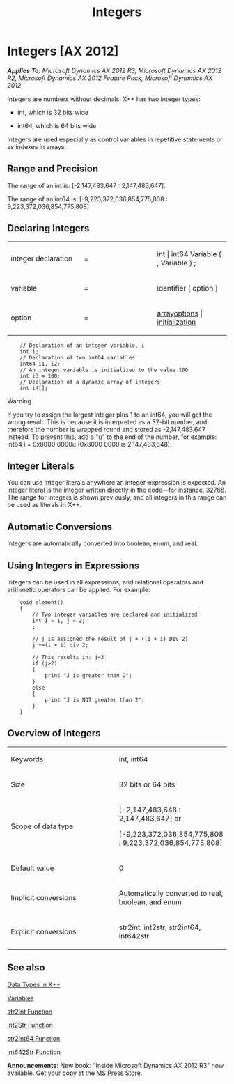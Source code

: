 ﻿---
title: Integers
TOCTitle: Integers
ms:assetid: a7ab2d52-b962-47cc-8d29-d6401b8b9241
ms:mtpsurl: https://msdn.microsoft.com/en-us/library/Aa851966(v=AX.60)
ms:contentKeyID: 35248478
ms.date: 05/18/2015
mtps_version: v=AX.60
---

# Integers [AX 2012]


_**Applies To:** Microsoft Dynamics AX 2012 R3, Microsoft Dynamics AX 2012 R2, Microsoft Dynamics AX 2012 Feature Pack, Microsoft Dynamics AX 2012_

Integers are numbers without decimals. X++ has two integer types:

  - int, which is 32 bits wide

  - int64, which is 64 bits wide

Integers are used especially as control variables in repetitive statements or as indexes in arrays.

## Range and Precision

The range of an int is: \[-2,147,483,647 : 2,147,483,647\].

The range of an int64 is: \[-9,223,372,036,854,775,808 : 9,223,372,036,854,775,808\]

## Declaring Integers

<table>
<colgroup>
<col style="width: 33%" />
<col style="width: 33%" />
<col style="width: 33%" />
</colgroup>
<tbody>
<tr class="odd">
<td><p>integer declaration</p></td>
<td><p>=</p></td>
<td><p>int | int64 Variable { , Variable } ;</p></td>
</tr>
<tr class="even">
<td><p>variable</p></td>
<td><p>=</p></td>
<td><p>identifier [ option ]</p></td>
</tr>
<tr class="odd">
<td><p>option</p></td>
<td><p>=</p></td>
<td><p><a href="arrays.md">arrayoptions</a> | <a href="declaration-of-variables.md">initialization</a></p></td>
</tr>
</tbody>
</table>

```X++  
    // Declaration of an integer variable, i
    int i;
    // Declaration of two int64 variables
    int64 i1, i2;
    // An integer variable is initialized to the value 100
    int i3 = 100;
    // Declaration of a dynamic array of integers
    int i4[];
```

> [!WARNING]
> <P>If you try to assign the largest integer plus 1 to an int64, you will get the wrong result. This is because it is interpreted as a 32-bit number, and therefore the number is wrapped round and stored as -2,147,483,647 instead. To prevent this, add a "u" to the end of the number, for example: int64 i = 0x8000 0000u (0x8000 0000 is 2,147,483,648).</P>



## Integer Literals

You can use integer literals anywhere an integer-expression is expected. An integer literal is the integer written directly in the code—for instance, 32768. The range for integers is shown previously, and all integers in this range can be used as literals in X++.

## Automatic Conversions

Integers are automatically converted into boolean, enum, and real.

## Using Integers in Expressions

Integers can be used in all expressions, and relational operators and arithmetic operators can be applied. For example:
```X++  
    void element() 
    {
        // Two integer variables are declared and initialized
        int i = 1, j = 2;
        ;
     
        // j is assigned the result of j + ((i + i) DIV 2)
        j +=(i + i) div 2;
     
        // This results in: j=3
        if (j>2)
        { 
            print "J is greater than 2";
        }
        else 
        {
            print "J is NOT greater than 2";
        }
    }
```
## Overview of Integers

<table>
<colgroup>
<col style="width: 50%" />
<col style="width: 50%" />
</colgroup>
<tbody>
<tr class="odd">
<td><p>Keywords</p></td>
<td><p>int, int64</p></td>
</tr>
<tr class="even">
<td><p>Size</p></td>
<td><p>32 bits or 64 bits</p></td>
</tr>
<tr class="odd">
<td><p>Scope of data type</p></td>
<td><p>[-2,147,483,648 : 2,147,483,647] or</p>
<p>[-9,223,372,036,854,775,808 : 9,223,372,036,854,775,808]</p></td>
</tr>
<tr class="even">
<td><p>Default value</p></td>
<td><p>0</p></td>
</tr>
<tr class="odd">
<td><p>Implicit conversions</p></td>
<td><p>Automatically converted to real, boolean, and enum</p></td>
</tr>
<tr class="even">
<td><p>Explicit conversions</p></td>
<td><p>str2int, int2str, str2int64, int642str</p></td>
</tr>
</tbody>
</table>


## See also

[Data Types in X++](data-types-in-x.md)

[Variables](variables.md)

[str2Int Function](https://msdn.microsoft.com/en-us/library/aa845181\(v=ax.60\))

[int2Str Function](https://msdn.microsoft.com/en-us/library/aa851371\(v=ax.60\))

[str2Int64 Function](https://msdn.microsoft.com/en-us/library/aa882138\(v=ax.60\))

[int642Str Function](https://msdn.microsoft.com/en-us/library/aa619939\(v=ax.60\))

  
**Announcements:** New book: "Inside Microsoft Dynamics AX 2012 R3" now available. Get your copy at the [MS Press Store](https://www.microsoftpressstore.com/store/inside-microsoft-dynamics-ax-2012-r3-9780735685109).

